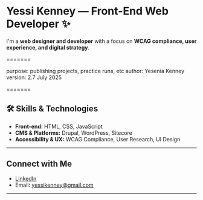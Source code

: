 # Yessi Kenney — Front-End Web Developer ✨

I'm a **web designer and developer** with a focus on **WCAG compliance, user experience, and digital strategy**.  

=======

purpose: publishing projects, practice runs, etc
author: Yesenia Kenney
version: 2.7 July 2025

=======

## 🛠️ Skills & Technologies  

- **Front-end:** HTML, CSS, JavaScript  
- **CMS & Platforms:** Drupal, WordPress, Sitecore  
- **Accessibility & UX:** WCAG Compliance, User Research, UI Design  

---

## Connect with Me  

- [LinkedIn](https://linkedin.com/in/yessirpk)  
- Email: <yessikenney@gmail.com>

---
